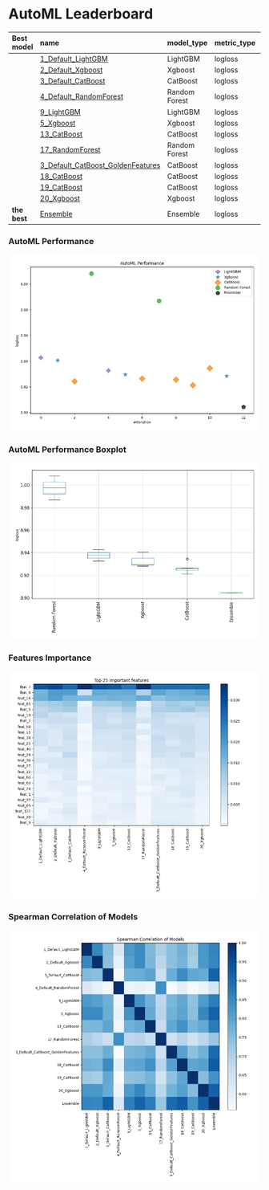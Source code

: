 # AutoML Leaderboard

| Best model   | name                                                                             | model_type    | metric_type   |   metric_value |   train_time |   single_prediction_time |
|:-------------|:---------------------------------------------------------------------------------|:--------------|:--------------|---------------:|-------------:|-------------------------:|
|              | [1_Default_LightGBM](1_Default_LightGBM/README.md)                               | LightGBM      | logloss       |       0.942801 |       157.13 |                   0.0776 |
|              | [2_Default_Xgboost](2_Default_Xgboost/README.md)                                 | Xgboost       | logloss       |       0.940617 |       113.11 |                   0.0804 |
|              | [3_Default_CatBoost](3_Default_CatBoost/README.md)                               | CatBoost      | logloss       |       0.924329 |       108.26 |                   0.0951 |
|              | [4_Default_RandomForest](4_Default_RandomForest/README.md)                       | Random Forest | logloss       |       1.00816  |       198.2  |                   0.1204 |
|              | [9_LightGBM](9_LightGBM/README.md)                                               | LightGBM      | logloss       |       0.932688 |        84.03 |                   0.0781 |
|              | [5_Xgboost](5_Xgboost/README.md)                                                 | Xgboost       | logloss       |       0.929629 |        96.52 |                   0.0798 |
|              | [13_CatBoost](13_CatBoost/README.md)                                             | CatBoost      | logloss       |       0.926525 |        60.94 |                   0.0948 |
|              | [17_RandomForest](17_RandomForest/README.md)                                     | Random Forest | logloss       |       0.986891 |       366.88 |                   0.1214 |
|              | [3_Default_CatBoost_GoldenFeatures](3_Default_CatBoost_GoldenFeatures/README.md) | CatBoost      | logloss       |       0.925697 |       240.53 |                   0.1406 |
|              | [18_CatBoost](18_CatBoost/README.md)                                             | CatBoost      | logloss       |       0.921314 |       121.35 |                   0.0936 |
|              | [19_CatBoost](19_CatBoost/README.md)                                             | CatBoost      | logloss       |       0.934521 |        78.55 |                   0.0964 |
|              | [20_Xgboost](20_Xgboost/README.md)                                               | Xgboost       | logloss       |       0.92834  |        94.91 |                   0.0779 |
| **the best** | [Ensemble](Ensemble/README.md)                                                   | Ensemble      | logloss       |       0.904425 |         0.47 |                   0.4846 |

### AutoML Performance
![AutoML Performance](ldb_performance.png)

### AutoML Performance Boxplot
![AutoML Performance Boxplot](ldb_performance_boxplot.png)

### Features Importance
![features importance across models](features_heatmap.png)



### Spearman Correlation of Models
![models spearman correlation](correlation_heatmap.png)

